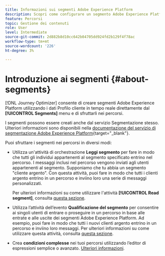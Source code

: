 ```yaml
---
title: Informazioni sui segmenti Adobe Experience Platform
description: Scopri come configurare un segmento Adobe Experience Platform
feature: Percorsi
topic: Gestione dei contenuti
role: User
level: Intermediate
source-git-commit: 2d882b8d10cc642b04705dd924fd2b129f4f78ac
workflow-type: tm+mt
source-wordcount: '226'
ht-degree: 3%

---
```


# Introduzione ai segmenti {#about-segments}

[!DNL Journey Optimizer] consente di creare segmenti Adobe Experience Platform utilizzando i dati Profilo cliente in tempo reale direttamente dal  **[!UICONTROL Segments]** menu e di sfruttarli nei percorsi.

I segmenti possono essere creati anche dal servizio Segmentazione stesso. Ulteriori informazioni sono disponibili nella [documentazione del servizio di segmentazione Adobe Experience Platform](https://experienceleague.adobe.com/docs/experience-platform/segmentation/home.html){target=&quot;_blank&quot;}.

Puoi sfruttare i segmenti nei percorsi in diversi modi:

* Utilizza un&#39;attività di orchestrazione **Leggi segmento** per fare in modo che tutti gli individui appartenenti al segmento specificato entrino nel percorso. I messaggi inclusi nel percorso vengono inviati agli utenti appartenenti al segmento. Supponiamo che tu abbia un segmento &quot;cliente argento&quot;. Con questa attività, puoi fare in modo che tutti i clienti argento entrino in un percorso e inviino loro una serie di messaggi personalizzati.

   Per ulteriori informazioni su come utilizzare l&#39;attività **[!UICONTROL Read segment]**, consulta [questa sezione](../building-journeys/read-segment.md#configuring-segment-trigger-activity).

* Utilizza l’attività dell’evento **Qualificazione del segmento** per consentire ai singoli utenti di entrare o proseguire in un percorso in base alle entrate e alle uscite dei segmenti Adobe Experience Platform. Ad esempio, puoi fare in modo che tutti i nuovi clienti argento entrino in un percorso e inviino loro messaggi. Per ulteriori informazioni su come utilizzare questa attività, consulta [questa sezione](../building-journeys/segment-qualification-events.md).

* Crea **condizioni complesse** nei tuoi percorsi utilizzando l’editor di espressioni semplice o avanzato. [Ulteriori informazioni](../building-journeys/condition-activity.md#using-a-segment).
